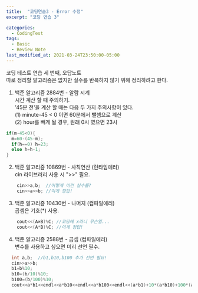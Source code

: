 ```yaml
---
title:  "코딩연습3 - Error 수정"
excerpt: "코딩 연습 3"

categories:
  - CodingTest
tags:
  - Basic
  - Review Note
last_modified_at: 2021-03-24T23:50:00-05:00
---
```


코딩 테스트 연습 세 번째, 오답노트  
따로 정리할 알고리즘은 없지만 실수를 반복하지 않기 위해 정리하려고 한다.

1. 백준 알고리즘 2884번 - 알람 시계  
  시간 계산 할 때 주의하기.  
  '45분 전'을 계산 할 때는 다음 두 가지 주의사항이 있다.  
  (1) minute-45 < 0 이면 60분에서 뺄셈으로 계산  
  (2) hour를 빼게 될 경우, 원래 0시 였으면 23시  
  
  ```C++
  if(m-45<0){  
    m=60-(45-m);  
    if(h==0) h=23;  
    else h=h-1;  
  }  
  ```

2. 백준 알고리즘 10869번 - 사칙연산 (런타임에러)  
  cin 라이브러리 사용 시 ">>" 필요.
```c++
    cin>>a,b;  //어떻게 이런 실수를?  
    cin>>a>>b; //이게 정답!  
``` 
  
3. 백준 알고리즘 10430번 - 나머지 (컴파일에러)  
  곱셈은 기호(*) 사용.
```c++
    cout<<(A×B)%C; //코딩에 x라니 무슨일...  
    cout<<(A*B)%C; //이게 정답!  
```
  
4. 백준 알고리즘 2588번 - 곱셈 (컴파일에러)  
  변수를 사용하고 싶으면 미리 선언 필수.
```c++
  int a,b;  //b1,b10,b100 추가 선언 필요!
  cin>>a>>b;
  b1=b%10;
  b10=(b/10)%10;
  b100=(b/100)%10;
  cout<<a*b1<<endl<<a*b10<<endl<<a*b100<<endl<<(a*b1)+10*(a*b10)+100*(a*b100);
```
